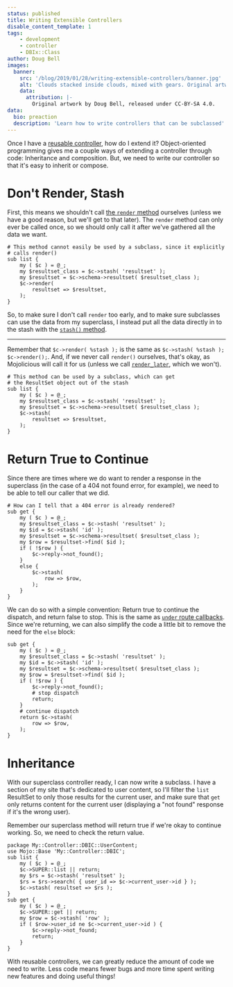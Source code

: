 ```yaml
---
status: published
title: Writing Extensible Controllers
disable_content_template: 1
tags:
    - development
    - controller
    - DBIx::Class
author: Doug Bell
images:
  banner:
    src: '/blog/2019/01/28/writing-extensible-controllers/banner.jpg'
    alt: 'Clouds stacked inside clouds, mixed with gears. Original artwork by Doug Bell'
    data:
      attribution: |-
        Original artwork by Doug Bell, released under CC-BY-SA 4.0.
data:
  bio: preaction
  description: 'Learn how to write controllers that can be subclassed'
---
```


Once I have a [reusable
controller](/blog/2019/01/21/writing-reusable-controllers), how do
I extend it? Object-oriented programming gives me a couple ways of
extending a controller through code: Inheritance and composition. But,
we need to write our controller so that it's easy to inherit or compose.

# Don't Render, Stash

First, this means we shouldn't call [the `render`
method](https://mojolicious.org/perldoc/Mojolicious/Controller#render)
ourselves (unless we have a good reason, but we'll get to that later).
The `render` method can only ever be called once, so we should only call
it after we've gathered all the data we want.

    # This method cannot easily be used by a subclass, since it explicitly
    # calls render()
    sub list {
        my ( $c ) = @_;
        my $resultset_class = $c->stash( 'resultset' );
        my $resultset = $c->schema->resultset( $resultset_class );
        $c->render(
            resultset => $resultset,
        );
    }

So, to make sure I don't call `render` too early, and to make sure
subclasses can use the data from my superclass, I instead put all the
data directly in to the stash with the [`stash()`
method](https://mojolicious.org/perldoc/Mojolicious/Controller#stash).

---

Remember that `$c->render( %stash );` is the same as `$c->stash( %stash
); $c->render();`. And, if we never call `render()` ourselves, that's
okay, as Mojolicious will call it for us (unless we call
[`render_later`](https://mojolicious.org/perldoc/Mojolicious/Controller#render_later),
which we won't).

    # This method can be used by a subclass, which can get
    # the ResultSet object out of the stash
    sub list {
        my ( $c ) = @_;
        my $resultset_class = $c->stash( 'resultset' );
        my $resultset = $c->schema->resultset( $resultset_class );
        $c->stash(
            resultset => $resultset,
        );
    }

# Return True to Continue

Since there are times where we do want to render a response in the
superclass (in the case of a 404 not found error, for example), we need
to be able to tell our caller that we did.

    # How can I tell that a 404 error is already rendered?
    sub get {
        my ( $c ) = @_;
        my $resultset_class = $c->stash( 'resultset' );
        my $id = $c->stash( 'id' );
        my $resultset = $c->schema->resultset( $resultset_class );
        my $row = $resultset->find( $id );
        if ( !$row ) {
            $c->reply->not_found();
        }
        else {
            $c->stash(
                row => $row,
            );
        }
    }

We can do so with a simple convention: Return true to continue the
dispatch, and return false to stop. This is the same as [`under` route
callbacks](https://mojolicious.org/perldoc/Mojolicious/Guides/Routing#Under).
Since we're returning, we can also simplify the code a little bit to
remove the need for the `else` block:

    sub get {
        my ( $c ) = @_;
        my $resultset_class = $c->stash( 'resultset' );
        my $id = $c->stash( 'id' );
        my $resultset = $c->schema->resultset( $resultset_class );
        my $row = $resultset->find( $id );
        if ( !$row ) {
            $c->reply->not_found();
            # stop dispatch
            return;
        }
        # continue dispatch
        return $c->stash(
            row => $row,
        );
    }

# Inheritance

With our superclass controller ready, I can now write a subclass. I have
a section of my site that's dedicated to user content, so I'll filter
the `list` ResultSet to only those results for the current user, and
make sure that `get` only returns content for the current user
(displaying a "not found" response if it's the wrong user).

Remember our superclass method will return true if we're okay to
continue working. So, we need to check the return value.

    package My::Controller::DBIC::UserContent;
    use Mojo::Base 'My::Controller::DBIC';
    sub list {
        my ( $c ) = @_;
        $c->SUPER::list || return;
        my $rs = $c->stash( 'resultset' );
        $rs = $rs->search( { user_id => $c->current_user->id } );
        $c->stash( resultset => $rs );
    }
    sub get {
        my ( $c ) = @_;
        $c->SUPER::get || return;
        my $row = $c->stash( 'row' );
        if ( $row->user_id ne $c->current_user->id ) {
            $c->reply->not_found;
            return;
        }
    }

With reusable controllers, we can greatly reduce the amount of code we
need to write. Less code means fewer bugs and more time spent writing
new features and doing useful things!

